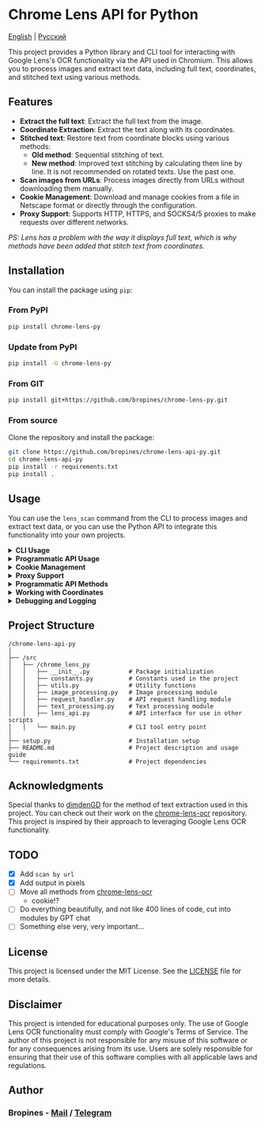 # Chrome Lens API for Python

[English](/README.md) | [Русский](/README_RU.md)

This project provides a Python library and CLI tool for interacting with Google Lens's OCR functionality via the API used in Chromium. This allows you to process images and extract text data, including full text, coordinates, and stitched text using various methods.

## Features

- **Extract the full text**: Extract the full text from the image.
- **Coordinate Extraction**: Extract the text along with its coordinates.
- **Stitched text**: Restore text from coordinate blocks using various methods:
  - **Old method**: Sequential stitching of text.
  - **New method**: Improved text stitching by calculating them line by line. It is not recommended on rotated texts. Use the past one.
- **Scan images from URLs**: Process images directly from URLs without downloading them manually.
- **Cookie Management**: Download and manage cookies from a file in Netscape format or directly through the configuration.
- **Proxy Support**: Supports HTTP, HTTPS, and SOCKS4/5 proxies to make requests over different networks.

_PS: Lens has a problem with the way it displays full text, which is why methods have been added that stitch text from coordinates._

## Installation

You can install the package using `pip`:

### From PyPI

```bash
pip install chrome-lens-py
```

### Update from PyPI

```bash
pip install -U chrome-lens-py
```

### From GIT

```bash
pip install git+https://github.com/bropines/chrome-lens-py.git
```

### From source

Clone the repository and install the package:

```bash
git clone https://github.com/bropines/chrome-lens-api-py.git
cd chrome-lens-api-py
pip install -r requirements.txt
pip install .
```

## Usage

You can use the `lens_scan` command from the CLI to process images and extract text data, or you can use the Python API to integrate this functionality into your own projects.

<details>
  <summary><b>CLI Usage</b></summary>

```bash
lens_scan <image_source> <data_type>
```

- `<image_source>`: Path to the image file or URL.
- `<data_type>`: Type of data to extract (see below).

#### Data Types

- **all**: Get all data (full text, coordinates, and stitched text using both methods).
- **full_text_default**: Get only the default full text.
- **full_text_old_method**: Get stitched text using the old sequential method.
- **full_text_new_method**: Get stitched text using the new enhanced method.
- **coordinates**: Get text along with coordinates.

#### Examples

To extract text using the new method for stitching from a local file:

```bash
lens_scan path/to/image.jpg full_text_new_method
```

To extract text using the new method for stitching from a URL:

```bash
lens_scan https://example.com/image.jpg full_text_new_method
```

To get all available data from a local file:

```bash
lens_scan path/to/image.jpg all
```

To get all available data from a URL:

```bash
lens_scan https://example.com/image.jpg all
```

#### CLI Help

You can use the `-h` or `--help` option to display usage information:

```bash
lens_scan -h
```

</details>

<details>
  <summary><b>Programmatic API Usage</b></summary>

In addition to the CLI tool, this project provides a Python API that can be used in your scripts.

#### Basic Programmatic Usage

First, import the `LensAPI` class:

```python
from chrome_lens_py import LensAPI
```

#### Example Programmatic Usage

1. **Instantiate the API**:

   ```python
   api = LensAPI()
   ```
2. **Process an image**:

   - **Get all data from a local file**:

     ```python
     result = api.get_all_data('path/to/image.jpg')
     print(result)
     ```
   - **Get all data from a URL**:

     ```python
     result = api.get_all_data('https://example.com/image.jpg')
     print(result)
     ```
   - **Get the default full text from a local file**:

     ```python
     result = api.get_full_text('path/to/image.jpg')
     print(result)
     ```
   - **Get the default full text from a URL**:

     ```python
     result = api.get_full_text('https://example.com/image.jpg')
     print(result)
     ```
   - **Get stitched text using the old method from a local file**:

     ```python
     result = api.get_stitched_text_sequential('path/to/image.jpg')
     print(result)
     ```
   - **Get stitched text using the old method from a URL**:

     ```python
     result = api.get_stitched_text_sequential('https://example.com/image.jpg')
     print(result)
     ```
   - **Get stitched text using the new method from a local file**:

     ```python
     result = api.get_stitched_text_smart('path/to/image.jpg')
     print(result)
     ```
   - **Get stitched text using the new method from a URL**:

     ```python
     result = api.get_stitched_text_smart('https://example.com/image.jpg')
     print(result)
     ```
   - **Get text with coordinates from a local file**:

     ```python
     result = api.get_text_with_coordinates('path/to/image.jpg')
     print(result)
     ```
   - **Get text with coordinates from a URL**:

     ```python
     result = api.get_text_with_coordinates('https://example.com/image.jpg')
     print(result)
     ```

</details>

<details>
  <summary><b>Cookie Management</b></summary>

This project supports the management of cookies through various methods.

To receive cookies in Netscape format, you can use the following extensions:

- Chrome (Chromium): [Cookie Editor](https://chromewebstore.google.com/detail/cookie-editor/hlkenndednhfkekhgcdicdfddnkalmdm)
- Firefox: [Cookie Editor](https://addons.mozilla.org/ru/firefox/addon/cookie-editor/)

1. **Loading Cookies from a Netscape Format File**:

   * You can load cookies from a Netscape format file by specifying the file path.

   **Programmatic API**:

   ```python
   config = {
       'headers': {
           'cookie': '/path/to/cookie_file.txt'
       }
   }
   api = LensAPI(config=config)
   ```

   **CLI**:

   ```bash
   lens_scan path/to/image.jpg all -c /path/to/cookie_file.txt
   ```
2. **Passing Cookies Directly as a String**:

   * You can also pass cookies directly as a string in the configuration or via CLI.

   **Programmatic API**:

   ```python
   config = {
       'headers': {
           'cookie': '__Secure-ENID=17.SE=-dizH-; NID=511=---bcDwC4fo0--lgfi0n2-'
       }
   }
   api = LensAPI(config=config)
   ```

   or

   ```python
   config = {
       'headers': {
           'cookie': {
               '__Secure-ENID': {
                   'name': '__Secure-ENID',
                   'value': '',
                   'expires': 1756858205,
               },
               'NID': {
                   'name': 'NID',
                   'value': '517=4.......',
                   'expires': 1756858205,
               }
           }
       }
   }
   api = LensAPI(config=config)
   ```

</details>

<details>
  <summary><b>Proxy Support</b></summary>

You can make requests through a proxy server using the API or CLI. The library supports HTTP, HTTPS, and SOCKS4/5 proxies.

* **Set Proxy in API**:

  ```python
  config = {
      'proxy': 'socks5://127.0.0.1:2080'
  }
  api = LensAPI(config=config)
  ```
* **Set Proxy in CLI**:

  ```bash
  lens_scan path/to/image.jpg all -p socks5://127.0.0.1:2080
  ```

</details>

<details>
  <summary><b>Programmatic API Methods</b></summary>

- **`get_all_data(image_source)`**: Returns all available data for the given image source (file path or URL).
- **`get_full_text(image_source)`**: Returns only the full text from the image source.
- **`get_text_with_coordinates(image_source)`**: Returns text along with its coordinates in JSON format from the image source.
- **`get_stitched_text_smart(image_source)`**: Returns stitched text using the enhanced method from the image source.
- **`get_stitched_text_sequential(image_source)`**: Returns stitched text using the basic sequential method from the image source.

</details>

<details>
  <summary><b>Working with Coordinates</b></summary>

In our project, coordinates are used to define the position, size, and rotation of text on an image. Each text region is described by a set of values that help accurately determine where and how to display the text. Here's how these values are interpreted:

1. **Y Coordinate**: The first value in the coordinates array represents the vertical position of the top-left corner of the text region on the image. The value is expressed as a fraction of the image's total height, with `0.0` corresponding to the top edge and `1.0` to the bottom.

2. **X Coordinate**: The second value indicates the horizontal position of the top-left corner of the text region. The value is expressed as a fraction of the image's total width, where `0.0` corresponds to the left edge and `1.0` to the right.

3. **Width**: The third value represents the width of the text region as a fraction of the image's total width. This value determines how much horizontal space the text will occupy.

4. **Height**: The fourth value indicates the height of the text region as a fraction of the image's total height.

5. **Fifth Parameter**: In the current data, this parameter is always zero and appears to be unused. It might be reserved for future use or specific text modifications.

6. **Sixth Parameter**: Specifies the rotation angle of the text region in degrees. Positive values indicate clockwise rotation, while negative values indicate counterclockwise rotation.

Coordinates are measured from the top-left corner of the image. This means that `(0.0, 0.0)` corresponds to the very top-left corner of the image, while `(1.0, 1.0)` corresponds to the very bottom-right corner.

#### Example of Coordinate Usage

```json
{
    "text": "Sample text",
    "coordinates": [
        0.5,
        0.5,
        0.3,
        0.1,
        0,
        -45
    ]
}
```

In this example:

- `0.5` — Y coordinate (50% of the image height, text centered vertically).
- `0.5` — X coordinate (50% of the image width, text centered horizontally).
- `0.3` — width of the text region (30% of the image width).
- `0.1` — height of the text region (10% of the image height).
- `0` — not used, default value (possibly reserved for future use).
- `-45` — rotation angle of the text counterclockwise by 45 degrees.

These values are used to accurately place, scale, and display the text on the image.

#### **Using Coordinate Format**

You can choose the coordinate output format: percentages or pixels. By default, coordinates are output in percentages, but you can switch to pixels using the appropriate settings.

##### **In Console**

When using the command line, you can specify the coordinate format using the `--coordinate-format` flag. Acceptable values are `'percent'` or `'pixels'`.

**Usage Examples:**

- **Output coordinates in percentages (default):**

  ```bash
  lens_scan image.jpg coordinates
  ```

- **Output coordinates in pixels:**

  ```bash
  lens_scan image.jpg coordinates --coordinate-format=pixels
  ```

##### **In API**

When using the programmatic API, you can pass the `coordinate_format` parameter to the methods of the `LensAPI` class. Acceptable values are `'percent'` or `'pixels'`.

**Usage Example:**

```python
from lens_api import LensAPI

api = LensAPI()

# Path to the image
image_path = 'image.jpg'

# Get data with coordinates in pixels
result = api.get_all_data(image_path, coordinate_format='pixels')

print(result)
```

#### **Important**

- When selecting the `'pixels'` format, coordinates will be calculated relative to the **original dimensions** of the image, even if the image was resized for processing.
- If the format is not specified, coordinates are output in percentages by default.
- When working with pixel coordinates, ensure you use the original image for accurate placement of text regions.
</details>

<details>
  <summary><b>Debugging and Logging</b></summary>

When using the CLI tool `lens_scan`, you can control the logging level using the `--debug` flag. There are two levels available:

- `--debug=info`: Enables logging of informational messages, which include general information about the processing steps.
- `--debug=debug`: Enables detailed debugging messages, including verbose output and the saving of the raw response from the API to a file named `response_debug.txt` in the current directory.

**Example Usage:**

- To run with informational logging:

  ```bash
  lens_scan path/to/image.jpg all --debug=info
  ```

- To run with detailed debugging logging:

  ```bash
  lens_scan path/to/image.jpg all --debug=debug
  ```

When using `--debug=debug`, the library will save the raw response from the API to `response_debug.txt` in the current working directory. This can be useful for deep debugging and understanding the exact response from the API.

#### Programmatic Debugging

When using the API in your Python scripts, you can control the logging level by configuring the logging module and by passing the `logging_level` parameter when instantiating the `LensAPI` class.

**Example Usage:**

```python
import logging
from chrome_lens_py import LensAPI

# Configure logging
logging.basicConfig(level=logging.DEBUG)

# Instantiate the API with the desired logging level
api = LensAPI(logging_level=logging.DEBUG)

# Process an image
result = api.get_all_data('path/to/image.jpg')
print(result)
```

The `logging_level` parameter accepts standard logging levels from the `logging` module, such as `logging.INFO`, `logging.DEBUG`, etc.

When the logging level is set to `DEBUG`, the library will output detailed debugging information and save the raw API response to `response_debug.txt` in the current directory.

#### Notes on Logging Levels

- **INFO** level: Provides general information about the process, such as when requests are sent and responses are received.
- **DEBUG** level: Provides detailed information useful for debugging, including internal state and saved responses.

</details>

## Project Structure

```plain
/chrome-lens-api-py
│
├── /src
│   ├── /chrome_lens_py
│   │   ├── __init__.py           # Package initialization
│   │   ├── constants.py          # Constants used in the project
│   │   ├── utils.py              # Utility functions
│   │   ├── image_processing.py   # Image processing module
│   │   ├── request_handler.py    # API request handling module
│   │   ├── text_processing.py    # Text processing module
│   │   ├── lens_api.py           # API interface for use in other scripts
│   │   └── main.py               # CLI tool entry point
│
├── setup.py                      # Installation setup
├── README.md                     # Project description and usage guide
└── requirements.txt              # Project dependencies
```

## Acknowledgments

Special thanks to [dimdenGD](https://github.com/dimdenGD) for the method of text extraction used in this project. You can check out their work on the [chrome-lens-ocr](https://github.com/dimdenGD/chrome-lens-ocr) repository. This project is inspired by their approach to leveraging Google Lens OCR functionality.

## TODO

- [X] Add `scan by url`
- [X] Add output in pixels 
- [ ] Move all methods from [chrome-lens-ocr](https://github.com/dimdenGD/chrome-lens-ocr)
  - cookie!?
- [ ] Do everything beautifully, and not like 400 lines of code, cut into modules by GPT chat
- [ ] Something else very, very important...

## License

This project is licensed under the MIT License. See the [LICENSE](LICENSE) file for more details.

## Disclaimer

This project is intended for educational purposes only. The use of Google Lens OCR functionality must comply with Google's Terms of Service. The author of this project is not responsible for any misuse of this software or for any consequences arising from its use. Users are solely responsible for ensuring that their use of this software complies with all applicable laws and regulations.

## Author

### Bropines - [Mail](mailto:bropines@gmail.com) / [Telegram](https://t.me/bropines)

